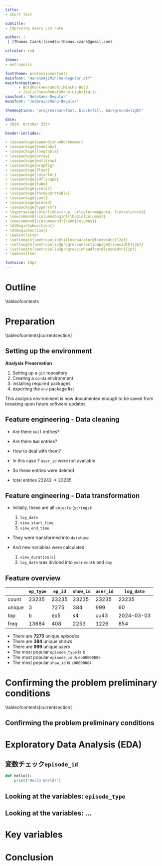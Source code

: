 ```yaml
---
title:
- Short Test

subtitle:
- Improving users use rate

author: |
 | [Thomas Czank](sendto:thomas.czank@gmail.com)

urlcolor: red

theme:
- metropolis

fonttheme: professionalfonts
mainfont: "HaranoAjiMincho-Regular.otf"
mainfontoptions:
      - BoldFont=HaranoAjiMincho-Bold
      - ItalicFont=RobotoMono-LightItalic
sansfont: "NotoSans-Regular"
monofont: "JetBrainsMono-Regular"

themeoptions: "progressbar=foot, block=fill, background=light"

date:
- 2024, October 25th

header-includes:

- \usepackage{appendixnumberbeamer}
- \usepackage{booktabs}
- \usepackage{longtable}
- \usepackage{array}
- \usepackage{multirow}
- \usepackage{wrapfig}
- \usepackage{float}
- \usepackage{colortbl}
- \usepackage{pdflscape}
- \usepackage{tabu}
- \usepackage{xcolor}
- \usepackage{threeparttable}
- \usepackage{soul}
- \usepackage{minted}
- \usepackage{hyperref}
- \hypersetup{colorlinks=true, urlcolor=magenta, linkcolor=red}
- \newcommand{\columnsbegin}{\begin{columns}}
- \newcommand{\columnsend}{\end{columns}}
- \AtBeginSubsection{}
- \AtBeginSection{}
- \makeatletter
- \setlength{\metropolis@titleseparator@linewidth}{2pt}
- \setlength{\metropolis@progressonsectionpage@linewidth}{2pt}
- \setlength{\metropolis@progressinheadfoot@linewidth}{2pt}
- \makeatother

fontsize: 10pt
---
```


# Outline

\tableofcontents

# Preparation

\tableofcontents[currentsection]

## Setting up the environment


**Analysis Preservation**

1. Setting up a `git` repository
2. Creating a `conda` environment
3. installing required packages
4. exporting the `env` package list


This analysis environment is now documented enough to be saved from breaking upon future software updates

## Feature engineering - Data cleaning

 * Are there `null` entries?
 * Are there `NaN` entries?
 * How to deal with them?
 
 * In this case 7 `user_id` were not available
 * So these entries were deleted
 * total entries 23242 $\rightarrow$ 23235

## Feature engineering - Data transformation

 * Initially, these are all `objects` (`strings`):
   1. `log_date`
   2. `view_start_time`
   3. `view_end_time`
   
 * They were transformed into `datetime`
 * And new variables were calculated:
   1. `view_duration(s)`
   2. `log_date` was divided into `year` `month` and `day`

## Feature overview

|  | `ep_type` | `ep_id`	| `show_id` |	`user_id`	| `log_date` |
|----- | ------  | ----- | ----- | ---- |-----------|
|count |	23235 |	23235 |	23235 |	23235 |	23235 |
|unique |	3 |	7275 | 384 | 999 | 60 |
|top |	b	| ep5 |	s4 |	uu43 | 2024-03-03 |
|freq |	13684 |	408 |	2253 |	1226 |	854 |

* There are __7275__ unique _episodes_
* There are __384__ unique _shows_
* There are __999__ unique _users_
* The most popular `episode_type` is b
* The most popular `episode_id` is `ep00000005`
* The most popular `show_id` is `s00000004`

# Confirming the problem preliminary conditions

\tableofcontents[currentsection]

## Confirming the problem preliminary conditions



# Exploratory Data Analysis (EDA)

## 変数チェック`episode_id`

```python
def hello():
    print("Hello World!")
```

## Looking at the variables: `episode_type`

## Looking at the variables: ...

# Key variables

# Conclusion

